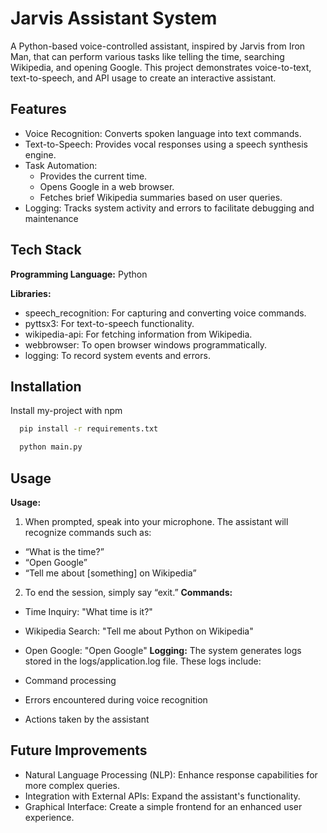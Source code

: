 
# Jarvis Assistant System

A Python-based voice-controlled assistant, inspired by Jarvis from Iron Man, that can perform various tasks like telling the time, searching Wikipedia, and opening Google. This project demonstrates voice-to-text, text-to-speech, and API usage to create an interactive assistant.

## Features

- Voice Recognition: Converts spoken language into text commands.
- Text-to-Speech: Provides vocal responses using a speech synthesis engine.
- Task Automation:
   - Provides the current time.
   -   Opens Google in a web browser.
   -  Fetches brief Wikipedia summaries based on user queries.
- Logging: Tracks system activity and errors to facilitate debugging and maintenance


## Tech Stack

**Programming Language:** Python

**Libraries:**
- speech_recognition: For capturing and converting voice commands.
- pyttsx3: For text-to-speech functionality.
- wikipedia-api: For fetching information from Wikipedia.
- webbrowser: To open browser windows programmatically.
- logging: To record system events and errors.


## Installation

Install my-project with npm

```bash
  pip install -r requirements.txt

  python main.py
```
    
## Usage

**Usage:**
1. When prompted, speak into your microphone. The assistant will recognize commands such as:
- “What is the time?”
- “Open Google”
- “Tell me about [something] on Wikipedia”
2. To end the session, simply say “exit.”
**Commands:**
- Time Inquiry: "What time is it?"
- Wikipedia Search: "Tell me about Python on Wikipedia"
- Open Google: "Open Google"
**Logging:**
The system generates logs stored in the logs/application.log file. These logs include:

- Command processing
- Errors encountered during voice recognition
- Actions taken by the assistant




## Future Improvements
- Natural Language Processing (NLP): Enhance response capabilities for more complex queries.
- Integration with External APIs: Expand the assistant's functionality.
- Graphical Interface: Create a simple frontend for an enhanced user experience.
